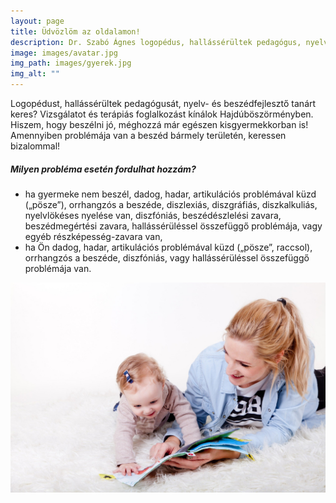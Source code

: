 ```yaml
---
layout: page
title: Üdvözlöm az oldalamon!
description: Dr. Szabó Ágnes logopédus, hallássérültek pedagógus, nyelv- és beszédfejlesztő tanár
image: images/avatar.jpg
img_path: images/gyerek.jpg
img_alt: ""
---
```

Logopédust, hallássérültek pedagógusát, nyelv- és beszédfejlesztő tanárt keres? Vizsgálatot és terápiás foglalkozást kínálok Hajdúböszörményben.  
Hiszem, hogy beszélni jó, méghozzá már egészen kisgyermekkorban is! Amennyiben problémája van a beszéd bármely területén, keressen bizalommal!  

##### Milyen probléma esetén fordulhat hozzám? 
* ha gyermeke nem beszél, dadog, hadar, artikulációs problémával küzd („pösze”), orrhangzós a beszéde, diszlexiás, diszgráfiás, diszkalkuliás, nyelvlökéses nyelése van, diszfóniás, beszédészlelési zavara, beszédmegértési zavara, hallássérüléssel összefüggő problémája, vagy egyéb részképesség-zavara van,
* ha Ön dadog, hadar, artikulációs problémával küzd („pösze”, raccsol), orrhangzós a beszéde, diszfóniás, vagy hallássérüléssel összefüggő problémája van.

![Anyuka beszélget](/images/child-3046494_1920.jpg)
